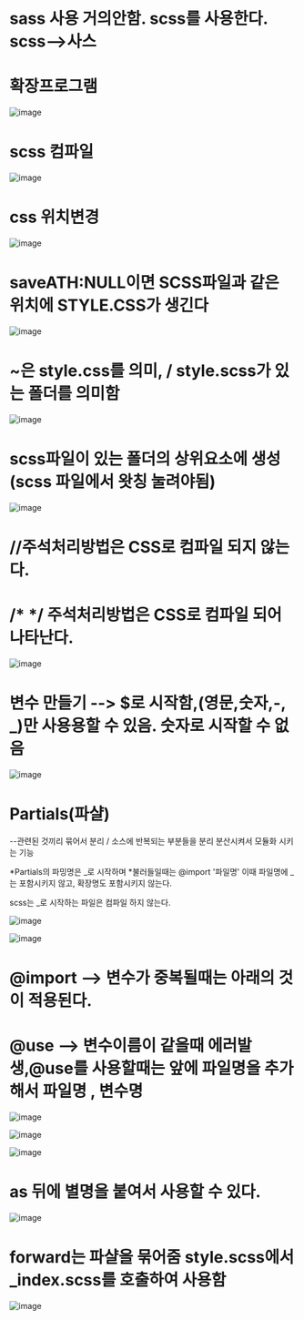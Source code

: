 # sass 사용 거의안함. scss를 사용한다. scss-->사스


# 확장프로그램

![image](https://github.com/jaejae87/sass/assets/129706762/be9ac688-f43b-43ee-9b5f-526e9739ecfe)

# scss 컴파일

![image](https://github.com/jaejae87/sass/assets/129706762/3859bfcd-ef12-4445-a8d4-e7fbe96dcabf)

# css 위치변경

![image](https://github.com/jaejae87/sass/assets/129706762/8d791bfb-6eb5-4aef-ae67-144a3061e4ff)

# saveATH:NULL이면 SCSS파일과 같은 위치에 STYLE.CSS가 생긴다 

![image](https://github.com/jaejae87/sass/assets/129706762/fb7720fb-8162-4f9e-8697-5cc3cad65d0b)

# ~은 style.css를 의미, / style.scss가 있는 폴더를 의미함

![image](https://github.com/jaejae87/sass/assets/129706762/e9045012-35cd-402e-bc56-ec082b4b0ed3)

# scss파일이 있는 폴더의 상위요소에 생성(scss 파일에서 왓칭 눌려야됨)

![image](https://github.com/jaejae87/sass/assets/129706762/ec51aced-7e6c-4874-bce0-c8038afc6e10)

# //주석처리방법은 CSS로 컴파일 되지 않는다.  

# /* */ 주석처리방법은 CSS로 컴파일 되어 나타난다.

![image](https://github.com/jaejae87/sass/assets/129706762/01d8d835-a2b2-425f-8f2b-df2ffa290810)

# 변수 만들기 --> $로 시작함,(영문,숫자,-, _)만 사용용할 수 있음. 숫자로 시작할 수 없음

![image](https://github.com/jaejae87/sass/assets/129706762/32dd8fd3-7c92-4bb1-9222-51e4b6971faf)

# Partials(파샬)

--관련된 것끼리 묶어서 분리 / 소스에 반복되는 부분들을 분리 분산시켜서 모듈화 시키는 기능

*Partials의 파밍명은 _로 시작하며
*불러들일때는 @import '파일명' 이때 파일명에 _는 포함시키지 않고, 확장명도 포함시키지 않는다.

scss는 _로 시작하는 파일은 컴파일 하지 않는다.


![image](https://github.com/jaejae87/sass/assets/129706762/2bbbbbff-5c82-44a5-9da7-2d4f9071d818)

![image](https://github.com/jaejae87/sass/assets/129706762/f13965d3-f91c-4993-9dd6-13cf56446d08)


 # @import --> 변수가  중복될때는 아래의 것이 적용된다.
 
 # @use --> 변수이름이 같을때 에러발생,@use를 사용할때는 앞에 파일명을 추가해서 파일명 , 변수명 
![image](https://github.com/jaejae87/sass/assets/129706762/a7c99c16-93e0-4530-9e13-0b095ea7d5e1)

![image](https://github.com/jaejae87/sass/assets/129706762/762bcadf-133b-4d15-9a04-0b0b194bee61)


![image](https://github.com/jaejae87/sass/assets/129706762/6057c3da-e200-471a-8306-6612fc9eeabb)

# as 뒤에 별명을 붙여서 사용할 수 있다.

![image](https://github.com/jaejae87/sass/assets/129706762/51be06ad-9d95-400d-9400-446acb6eabe8)

# forward는 파샬을 묶어줌 style.scss에서 _index.scss를 호출하여 사용함

![image](https://github.com/jaejae87/sass/assets/129706762/de70d8f7-c382-427b-a708-07955de856d7)


